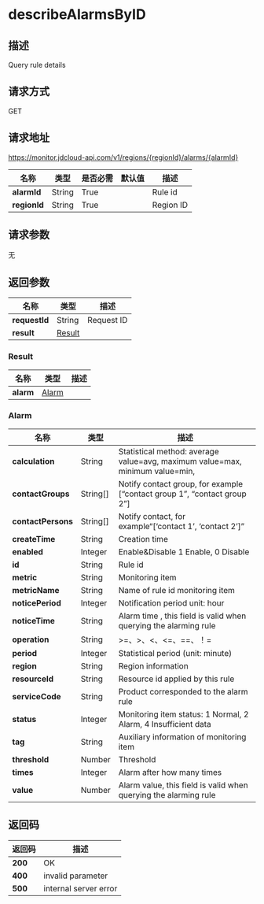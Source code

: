 # describeAlarmsByID


## 描述
Query rule details

## 请求方式
GET

## 请求地址
https://monitor.jdcloud-api.com/v1/regions/{regionId}/alarms/{alarmId}

|名称|类型|是否必需|默认值|描述|
|---|---|---|---|---|
|**alarmId**|String|True||Rule id|
|**regionId**|String|True||Region ID|

## 请求参数
无


## 返回参数
|名称|类型|描述|
|---|---|---|
|**requestId**|String|Request ID|
|**result**|[Result](##Result)||


### <a name="Result">Result</a>
|名称|类型|描述|
|---|---|---|
|**alarm**|[Alarm](##Alarm)||
### <a name="Alarm">Alarm</a>
|名称|类型|描述|
|---|---|---|
|**calculation**|String|Statistical method: average value=avg, maximum value=max, minimum value=min,|
|**contactGroups**|String[]|Notify contact group, for example [“contact group 1”, “contact group 2”]|
|**contactPersons**|String[]|Notify contact, for example“[‘contact 1’, ‘contact 2’]”|
|**createTime**|String|Creation time|
|**enabled**|Integer|Enable&Disable 1 Enable, 0 Disable|
|**id**|String|Rule id|
|**metric**|String|Monitoring item|
|**metricName**|String|Name of rule id monitoring item|
|**noticePeriod**|Integer|Notification period unit: hour|
|**noticeTime**|String|Alarm time  ,  this field is valid when querying the alarming rule|
|**operation**|String|>=、>、<、<=、==、！=|
|**period**|Integer|Statistical period (unit: minute)|
|**region**|String|Region information|
|**resourceId**|String|Resource id applied by this rule|
|**serviceCode**|String|Product corresponded to the alarm rule|
|**status**|Integer|Monitoring item status: 1 Normal, 2 Alarm, 4 Insufficient data|
|**tag**|String|Auxiliary information of monitoring item|
|**threshold**|Number|Threshold|
|**times**|Integer|Alarm after how many times|
|**value**|Number|Alarm value, this field is valid when querying the alarming rule|

## 返回码
|返回码|描述|
|---|---|
|**200**|OK|
|**400**|invalid parameter|
|**500**|internal server error|
